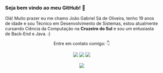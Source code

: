 ### Seja bem vindo ao meu GitHub! 👋

 

   <p align="left"> 
      Olá! Muito prazer eu me chamo João Gabriel Sá de Oliveira, tenho 19 anos de idade e sou Técnico em Desenvolvimento de Sistemas, estou atualmente
     cursando Ciência da Computação na <strong>Cruzeiro do Sul</strong> e sou um entusiasta de Back-End e Java. :)
    </p>
    <p align="center">
      Entre em contato comigo: 👇
    </p>
    <p align="center">
    <a href="mailto:jgsadeoliveira@gmail.com" alt="Gmail">
    <img src="https://img.shields.io/badge/-Gmail-FF0000?style=flat-square&labelColor=FF0000&logo=gmail&logoColor=white&link=jgsao22@gmail.com" /></a>

   <a href="https://www.linkedin.com/in/jo%C3%A3o-gabriel-s%C3%A1-de-oliveira-a1b095217" alt="Linkedin">
      <img src="https://img.shields.io/badge/-Linkedin-0e76a8?style=flat-square&logo=Linkedin&logoColor=white&link=https://www.linkedin.com/in/jo%C3%A3o-gabriel-s%C3%A1-de-oliveira-a1b095217" /></a>

   <a href="https://www.instagram.com/gabrielsao1" alt="Instagram">
      <img src="https://img.shields.io/badge/-Instagram-DF0174?style=flat-square&labelColor=DF0174&logo=instagram&logoColor=white&link=https://www.instagram.com/gabrielforlen"/>     </a><br /><br />
 
  <a href="#" alt="GitHub_Stats">
    <img align='center' src="https://github-readme-stats.vercel.app/api?username=gabrielf0rlen&show_icons=true&title_color=FFFFFF&text_color=FFD700e&icon_color=FFD700&bg_color=0d1017&cache_seconds=2300"></a>
 
  </p>


